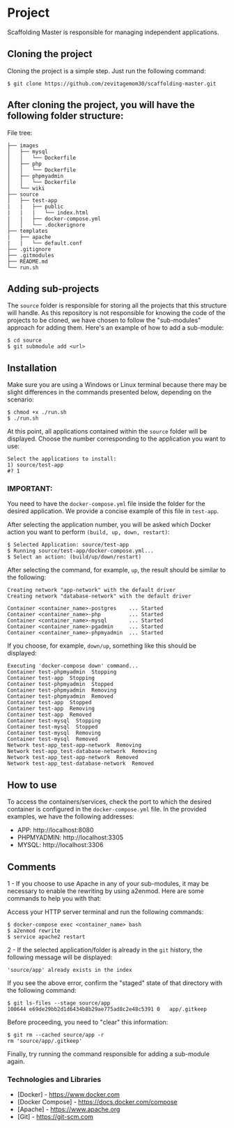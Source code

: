 # Project
Scaffolding Master is responsible for managing independent applications.

## Cloning the project
Cloning the project is a simple step. Just run the following command:
```
$ git clone https://github.com/zevitagemom30/scaffolding-master.git
```

## After cloning the project, you will have the following folder structure:
File tree:
```
├── images
│   ├── mysql
│   │   └── Dockerfile
│   ├── php
│   │   └── Dockerfile
│   ├── phpmyadmin
│   │   └── Dockerfile
│   └── wiki
├── source
│   ├── test-app
|   |   ├── public
|   |   |   └── index.html
|   |   ├── docker-compose.yml
│   │   └── .dockerignore
├── templates
|   ├── apache
|   |   └── default.conf
├── .gitignore
├── .gitmodules
├── README.md
└── run.sh
```

## Adding sub-projects
The `source` folder is responsible for storing all the projects that this structure will handle. As this repository is not responsible for knowing the code of the projects to be cloned, we have chosen to follow the "sub-modules" approach for adding them. Here's an example of how to add a sub-module:

```
$ cd source
$ git submodule add <url>
```

## Installation
Make sure you are using a Windows or Linux terminal because there may be slight differences in the commands presented below, depending on the scenario:

```
$ chmod +x ./run.sh
$ ./run.sh
```

At this point, all applications contained within the `source` folder will be displayed. Choose the number corresponding to the application you want to use:

```
Select the applications to install:
1) source/test-app
#? 1
```

### IMPORTANT:
You need to have the `docker-compose.yml` file inside the folder for the desired application. We provide a concise example of this file in `test-app`.

After selecting the application number, you will be asked which Docker action you want to perform `(build, up, down, restart)`:
```
$ Selected Application: source/test-app
$ Running source/test-app/docker-compose.yml...
$ Select an action: (build/up/down/restart) 
```

After selecting the command, for example, `up`, the result should be similar to the following:
``` 
Creating network "app-network" with the default driver
Creating network "database-network" with the default driver

Container <container_name>-postgres    ... Started
Container <container_name>-php         ... Started
Container <container_name>-mysql       ... Started
Container <container_name>-pgadmin     ... Started
Container <container_name>-phpmyadmin  ... Started
```

If you choose, for example, `down/up`, something like this should be displayed:

```
Executing 'docker-compose down' command...
Container test-phpmyadmin  Stopping
Container test-app  Stopping
Container test-phpmyadmin  Stopped
Container test-phpmyadmin  Removing
Container test-phpmyadmin  Removed
Container test-app  Stopped
Container test-app  Removing
Container test-app  Removed
Container test-mysql  Stopping
Container test-mysql  Stopped
Container test-mysql  Removing
Container test-mysql  Removed
Network test-app_test-app-network  Removing
Network test-app_test-database-network  Removing
Network test-app_test-app-network  Removed
Network test-app_test-database-network  Removed
```

## How to use
To access the containers/services, check the port to which the desired container is configured in the `docker-compose.yml` file. In the provided examples, we have the following addresses:
- APP: http://localhost:8080
- PHPMYADMIN: http://localhost:3305
- MYSQL: http://localhost:3306

## Comments
1 - If you choose to use Apache in any of your sub-modules, it may be necessary to enable the rewriting by using a2enmod. Here are some commands to help you with that:

Access your HTTP server terminal and run the following commands:
```
$ docker-compose exec <container_name> bash
$ a2enmod rewrite
$ service apache2 restart
```

2 - If the selected application/folder is already in the `git` history, the following message will be displayed:
```
'source/app' already exists in the index
```
	
If you see the above error, confirm the "staged" state of that directory with the following command:
```
$ git ls-files --stage source/app 
100644 e69de29bb2d1d6434b8b29ae775ad8c2e48c5391 0	app/.gitkeep 
```

Before proceeding, you need to "clear" this information:
```
$ git rm --cached source/app -r
rm 'source/app/.gitkeep'
```

Finally, try running the command responsible for adding a sub-module again.

### Technologies and Libraries
- [Docker] - https://www.docker.com
- [Docker Compose] - https://docs.docker.com/compose
- [Apache] - https://www.apache.org
- [Git] - https://git-scm.com
